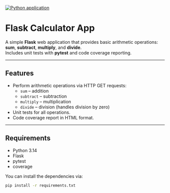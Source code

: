 [![Python application](https://github.com/wernaw/app_calculator/actions/workflows/python-app.yml/badge.svg?branch=main)](https://github.com/wernaw/app_calculator/actions/workflows/python-app.yml)

# Flask Calculator App

A simple **Flask** web application that provides basic arithmetic operations: **sum**, **subtract**, **multiply**, and **divide**.  
Includes unit tests with **pytest** and code coverage reporting.

---

## Features

- Perform arithmetic operations via HTTP GET requests:
  - `sum` – addition
  - `subtract` – subtraction
  - `multiply` – multiplication
  - `divide` – division (handles division by zero)
- Unit tests for all operations.
- Code coverage report in HTML format.

---

## Requirements

- Python 3.14  
- Flask  
- pytest  
- coverage  

You can install the dependencies via:

```bash
pip install -r requirements.txt
